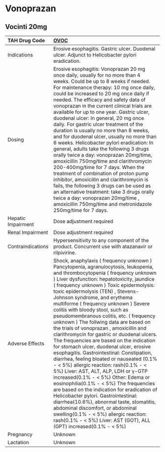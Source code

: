 # Vonoprazan

## Vocinti 20mg

| TAH Drug Code      | [OVOC](https://www.tahsda.org.tw/drugs/hissearch.php?drug_code=OVOC)                                                                                                                                                                                                                                                                                                                                                                                                                                                                                                                                                                                                                                                                                                                                                                                                                                                                                                                                                                                                                                                                                                                    |
|:-------------------|:----------------------------------------------------------------------------------------------------------------------------------------------------------------------------------------------------------------------------------------------------------------------------------------------------------------------------------------------------------------------------------------------------------------------------------------------------------------------------------------------------------------------------------------------------------------------------------------------------------------------------------------------------------------------------------------------------------------------------------------------------------------------------------------------------------------------------------------------------------------------------------------------------------------------------------------------------------------------------------------------------------------------------------------------------------------------------------------------------------------------------------------------------------------------------------------|
| Indications        | Erosive esophagitis. Gastric ulcer. Duodenal ulcer. Adjunct to Helicobacter pylori eradication.                                                                                                                                                                                                                                                                                                                                                                                                                                                                                                                                                                                                                                                                                                                                                                                                                                                                                                                                                                                                                                                                                         |
| Dosing             | Erosive esophagitis: Vonoprazan 20 mg once daily, usually for no more than 4 weeks. Could be up to 8 weeks if needed. For maintenance therapy: 10 mg once daily, could be increased to 20 mg once daily if needed. The efficacy and safety data of vonoprazan in the current clinical trials are available for up to one year. Gastric ulcer, duodenal ulcer: In general, 20 mg once daily. For gastric ulcer treatment of the duration is usually no more than 8 weeks, and for duodenal ulcer, usually no more than 6 weeks. Helicobacter pylori eradication: In general, adults take the following 3 drugs orally twice a day: vonoprazan 20mg/time, amoxicillin 750mg/time and clarithromycin 200-400mg/time for 7 days. When the treatment of combination of proton pump inhibitor, amoxicillin and clarithromycin is fails, the following 3 drugs can be used as an alternative treatment: take 3 drugs orally twice a day: vonoprazan 20mg/time , amoxicillin 750mg/time and metronidazole 250mg/time for 7 days.                                                                                                                                                                |
| Hepatic Impairment | Dose adjustment required                                                                                                                                                                                                                                                                                                                                                                                                                                                                                                                                                                                                                                                                                                                                                                                                                                                                                                                                                                                                                                                                                                                                                                |
| Renal Impairment   | Dose adjustment required                                                                                                                                                                                                                                                                                                                                                                                                                                                                                                                                                                                                                                                                                                                                                                                                                                                                                                                                                                                                                                                                                                                                                                |
| Contraindications  | Hypersensitivity to any component of the product. Concurrent use with atazanavir or rilpivirine.                                                                                                                                                                                                                                                                                                                                                                                                                                                                                                                                                                                                                                                                                                                                                                                                                                                                                                                                                                                                                                                                                        |
| Adverse Effects    | Shock, anaphylaxis ( frequency unknown ) Pancytopenia, agranulocytosis, leukopenia, and thrombocytopenia ( frequency unknown ) Liver dysfunction: hepatotoxicity, jaundice ( frequency unknown ) Toxic epidermolysis: toxic epidermolysis (TEN) , Stevens-Johnson syndrome, and erythema multiforme ( frequency unknown ) Severe colitis with bloody stool, such as pseudomembranous colitis, etc. ( frequency unknown ) The follwing data are based on the trials of vonoprazan , amoxicillin and clarithromycin for gastric or duodenal ulcers. The frequencies are based on the indication for stomach ulcer, duodenal ulcer, erosive esophagitis. Gastrointestinal: Constipation, diarrhea, feeling bloated or nauseated (0.1% - < 5%) allergic reaction: rash(0.1% - < 5%) Liver: AST, ALT, ALP, LDH or γ-GTP increased(0.1% - < 5%) Other: Edema or eosinophilia(0.1% - < 5%) The frequencies are based on the indication for eradication of Helicobacter pylori. Gastrointestinal: diarrhea(10.6%), abnormal taste, stomatitis, abdominal discomfort, or abdominal swelling(0.1% - < 5%) allergic reaction: rash(0.1% - < 5%) Liver: AST (GOT), ALL (GPT) increased(0.1% - < 5%) |
| Pregnancy          | Unknown                                                                                                                                                                                                                                                                                                                                                                                                                                                                                                                                                                                                                                                                                                                                                                                                                                                                                                                                                                                                                                                                                                                                                                                 |
| Lactation          | Unknown                                                                                                                                                                                                                                                                                                                                                                                                                                                                                                                                                                                                                                                                                                                                                                                                                                                                                                                                                                                                                                                                                                                                                                                 |

